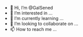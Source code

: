 - 👋 Hi, I’m @GalSened
- 👀 I’m interested in ...
- 🌱 I’m currently learning ...
- 💞️ I’m looking to collaborate on ...
- 📫 How to reach me ...

<!---
GalSened/GalSened is a ✨ special ✨ repository because its `README.md` (this file) appears on your GitHub profile.
You can click the Preview link to take a look at your changes.
--->
